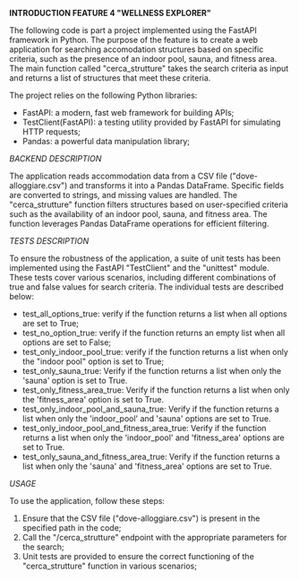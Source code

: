 **INTRODUCTION FEATURE 4 "WELLNESS EXPLORER"**

The following code is part a project implemented using the FastAPI framework in Python. The purpose of the feature is to create a web application for searching accomodation structures based on specific criteria, such as the presence of an indoor pool, sauna, and fitness area. The main function called "cerca_strutture" takes the search criteria as input and returns a list of structures that meet these criteria.

The project relies on the following Python libraries:
- FastAPI: a modern, fast web framework for building APIs;
- TestClient(FastAPI): a testing utility provided by FastAPI for simulating HTTP requests;
- Pandas: a powerful data manipulation library;

*BACKEND DESCRIPTION*

The application reads accommodation data from a CSV file ("dove-alloggiare.csv") and transforms it into a Pandas DataFrame. Specific fields are converted to strings, and missing values are handled. The "cerca_strutture" function filters structures based on user-specified criteria such as the availability of an indoor pool, sauna, and fitness area. The function leverages Pandas DataFrame operations for efficient filtering.

*TESTS DESCRIPTION*

To ensure the robustness of the application, a suite of unit tests has been implemented using the FastAPI "TestClient" and the "unittest" module. These tests cover various scenarios, including different combinations of true and false values for search criteria.
The individual tests are described below:
- test_all_options_true: verify if the function returns a list when all options are set to True;
- test_no_option_true: verify if the function returns an empty list when all options are set to False;
- test_only_indoor_pool_true: verify if the function returns a list when only the "indoor pool" option is set to True;
- test_only_sauna_true: Verify if the function returns a list when only the 'sauna' option is set to True.
- test_only_fitness_area_true: Verify if the function returns a list when only the 'fitness_area' option is set to True.
- test_only_indoor_pool_and_sauna_true: Verify if the function returns a list when only the 'indoor_pool' and 'sauna' options are set to True.
- test_only_indoor_pool_and_fitness_area_true: Verify if the function returns a list when only the 'indoor_pool' and 'fitness_area' options are set to True.
- test_only_sauna_and_fitness_area_true: Verify if the function returns a list when only the 'sauna' and 'fitness_area' options are set to True.

*USAGE*

To use the application, follow these steps:
1. Ensure that the CSV file ("dove-alloggiare.csv") is present in the specified path in the code;
2. Call the "/cerca_strutture" endpoint with the appropriate parameters for the search;
3. Unit tests are provided to ensure the correct functioning of the "cerca_strutture" function in various scenarios;






